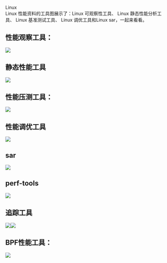 Linux<br />Linux 性能资料的工具图展示了：Linux 可观察性工具、 Linux 静态性能分析工具、 Linux 基准测试工具、 Linux 调优工具和Linux sar，一起来看看。
<a name="GJ2VC"></a>
## 性能观察工具：
![](https://cdn.nlark.com/yuque/0/2022/png/396745/1649377828868-5df223e8-e17d-458c-9474-2f22e1d74f3a.png#clientId=ufce8606d-684e-4&from=paste&id=u8a8e0079&originHeight=810&originWidth=1080&originalType=url&ratio=1&rotation=0&showTitle=false&status=done&style=shadow&taskId=ua15aa481-d432-40b9-b3e0-7f9e9dab5ce&title=)
<a name="xVHH8"></a>
## 静态性能工具
![](https://cdn.nlark.com/yuque/0/2022/png/396745/1649377828885-c26b61e4-e522-4a98-9571-b448744300e4.png#clientId=ufce8606d-684e-4&from=paste&id=u1ff9c178&originHeight=810&originWidth=1080&originalType=url&ratio=1&rotation=0&showTitle=false&status=done&style=shadow&taskId=u15ea4443-02c1-475b-851b-132a6bdb54c&title=)
<a name="rXlCB"></a>
## 性能压测工具：
![](https://cdn.nlark.com/yuque/0/2022/png/396745/1649377828878-9a8d8598-43af-41ec-9568-c2ff5161553c.png#clientId=ufce8606d-684e-4&from=paste&id=u97baebbc&originHeight=756&originWidth=1080&originalType=url&ratio=1&rotation=0&showTitle=false&status=done&style=shadow&taskId=u9d4d8c41-a482-467a-8477-c2c10593238&title=)
<a name="lrGth"></a>
## 性能调优工具
![](https://cdn.nlark.com/yuque/0/2022/png/396745/1649377828925-39b2e719-9746-48d8-ac61-5459278d0d5c.png#clientId=ufce8606d-684e-4&from=paste&id=ufbd73491&originHeight=756&originWidth=1080&originalType=url&ratio=1&rotation=0&showTitle=false&status=done&style=shadow&taskId=ub8dde8de-acf1-4e09-b999-57b4f476c82&title=)
<a name="YHKlw"></a>
## sar
![](https://cdn.nlark.com/yuque/0/2022/png/396745/1649377828923-5f130393-4a51-42d8-b637-e5d153c4f1ae.png#clientId=ufce8606d-684e-4&from=paste&id=u8db2f2cc&originHeight=756&originWidth=1080&originalType=url&ratio=1&rotation=0&showTitle=false&status=done&style=shadow&taskId=u0247dab5-8d1f-437d-a4fa-ff520b7238e&title=)
<a name="eI8CU"></a>
## perf-tools
![](https://cdn.nlark.com/yuque/0/2022/png/396745/1649377829299-5d2706cc-f9a3-47b8-92ea-fc4a5bd0fb89.png#clientId=ufce8606d-684e-4&from=paste&id=u3b782028&originHeight=756&originWidth=1080&originalType=url&ratio=1&rotation=0&showTitle=false&status=done&style=shadow&taskId=u9644e08f-42f1-4aaf-8e9e-aedeec8c887&title=)
<a name="VLkMm"></a>
## 追踪工具
![](https://cdn.nlark.com/yuque/0/2022/png/396745/1649377829325-e40a52e3-a92a-4cd4-a931-40dcae040669.png#clientId=ufce8606d-684e-4&from=paste&id=ud2345ff7&originHeight=756&originWidth=1080&originalType=url&ratio=1&rotation=0&showTitle=false&status=done&style=shadow&taskId=uaeea712e-941d-481c-b230-fb02191bd0f&title=)![](https://cdn.nlark.com/yuque/0/2022/png/396745/1649377829463-3b12fde8-3597-48b9-bd63-c38fb61e968c.png#clientId=ufce8606d-684e-4&from=paste&id=uadf8df3d&originHeight=612&originWidth=1080&originalType=url&ratio=1&rotation=0&showTitle=false&status=done&style=shadow&taskId=ueba7ae3a-1313-48d1-a190-5e6c9c0fb43&title=)
<a name="a8fhY"></a>
## BPF性能工具：
![](https://cdn.nlark.com/yuque/0/2022/png/396745/1649377829530-fb98352d-c600-4686-bade-2ec44febd945.png#clientId=ufce8606d-684e-4&from=paste&id=uc46ce4ce&originHeight=872&originWidth=1080&originalType=url&ratio=1&rotation=0&showTitle=false&status=done&style=shadow&taskId=ucf4cd879-6589-4111-ba53-41236f8bb67&title=)
